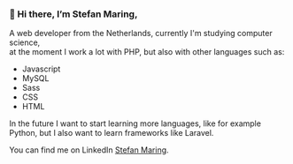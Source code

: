 ### 👋 Hi there, I’m Stefan Maring,

A web developer from the Netherlands, currently I'm studying computer science,\
at the moment I work a lot with PHP, but also with other languages such as: 

- Javascript
- MySQL 
- Sass
- CSS
- HTML

In the future I want to start learning more languages, like for example Python, but I also want to learn frameworks like Laravel.

You can find me on LinkedIn [Stefan Maring](https://www.linkedin.com/in/stefan-maring-9496b0237/).
